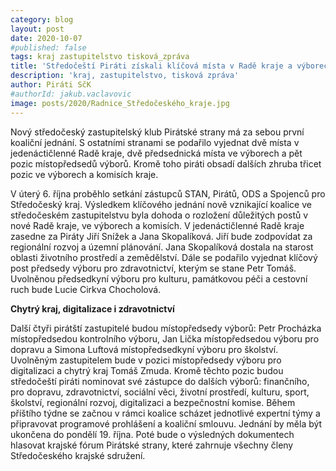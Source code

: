 ```yaml
---
category: blog
layout: post
date: 2020-10-07
#published: false
tags: kraj zastupitelstvo tisková_zpráva
title: 'Středočeští Piráti získali klíčová místa v Radě kraje a výborech. Čeká je vyjednávání o programu'
description: 'kraj, zastupitelstvo, tisková zpráva'
author: Piráti SčK
#authorId: jakub.vaclavovic
image: posts/2020/Radnice_Středočeského_kraje.jpg
---
```

Nový středočeský zastupitelský klub Pirátské strany má za sebou první koaliční jednání. S ostatními stranami se podařilo vyjednat dvě místa v jedenáctičlenné Radě kraje, dvě předsednická místa ve výborech a pět pozic místopředsedů výborů. Kromě toho piráti obsadí dalších zhruba třicet pozic ve výborech a komisích kraje.

V úterý 6. října proběhlo setkání zástupců STAN, Pirátů, ODS a Spojenců pro Středočeský kraj. Výsledkem klíčového jednání nově vznikající koalice ve středočeském zastupitelstvu byla dohoda o rozložení důležitých postů v nové Radě kraje, ve výborech a komisích. V jedenáctičlenné Radě kraje zasedne za Piráty Jiří Snížek a Jana Skopalíková. Jiří bude zodpovídat za regionální rozvoj a územní plánování. Jana Skopalíková dostala na starost oblasti životního prostředí a zemědělství. Dále se podařilo vyjednat klíčový post předsedy výboru pro zdravotnictví, kterým se stane Petr Tomáš. Uvolněnou předsedkyní výboru pro kulturu, památkovou péči a cestovní ruch bude Lucie Cirkva Chocholová.

**Chytrý kraj, digitalizace i zdravotnictví**

Další čtyři pirátští zastupitelé budou místopředsedy výborů: Petr Procházka místopředsedou kontrolního výboru, Jan Lička místopředsedou výboru pro dopravu a Simona Luftová místopředsedkyní výboru pro školství. Uvolněným zastupitelem bude v pozici místopředsedy výboru pro digitalizaci a chytrý kraj Tomáš Zmuda. Kromě těchto pozic budou středočeští piráti nominovat své zástupce do dalších výborů: finančního, pro dopravu, zdravotnictví, sociální věci, životní prostředí, kulturu, sport, školství, regionální rozvoj, digitalizaci a bezpečnostní komise. Během příštího týdne se začnou v rámci koalice scházet jednotlivé expertní týmy a připravovat programové prohlášení a koaliční smlouvu. Jednání by měla být ukončena do pondělí 19. října. Poté bude o výsledných dokumentech hlasovat krajské fórum Pirátské strany, které zahrnuje všechny členy Středočeského krajské sdružení.


